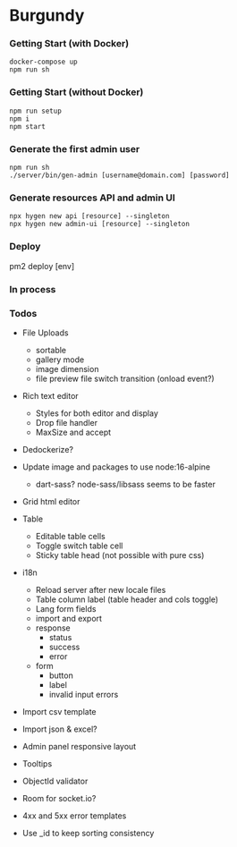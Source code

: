 # Burgundy

### Getting Start (with Docker)
```shell
docker-compose up
npm run sh
```

### Getting Start (without Docker)
```shell
npm run setup
npm i
npm start
```

### Generate the first admin user
```shell
npm run sh
./server/bin/gen-admin [username@domain.com] [password]
```

### Generate resources API and admin UI
```shell
npx hygen new api [resource] --singleton
npx hygen new admin-ui [resource] --singleton
```

### Deploy
pm2 deploy [env]

### In process


### Todos
- File Uploads
  - sortable
  - gallery mode
  - image dimension
  - file preview file switch transition (onload event?)
- Rich text editor
  - Styles for both editor and display
  - Drop file handler
  - MaxSize and accept


- Dedockerize?
- Update image and packages to use node:16-alpine
  - dart-sass? node-sass/libsass seems to be faster
- Grid html editor
- Table
  - Editable table cells
  - Toggle switch table cell
  - Sticky table head (not possible with pure css)
- i18n
  - Reload server after new locale files
  - Table column label (table header and cols toggle)
  - Lang form fields
  - import and export
  - response
    - status
    - success
    - error
  - form
    - button
    - label
    - invalid input errors
- Import csv template
- Import json & excel?
- Admin panel responsive layout
- Tooltips
- ObjectId validator
- Room for socket.io?
- 4xx and 5xx error templates
- Use _id to keep sorting consistency